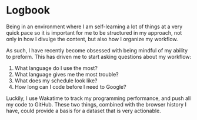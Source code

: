 # Logbook
Being in an environment where I am self-learning a lot of things at a very quick pace so it is 
important for me to be structured in my approach, not only in how I divulge the content, 
but also how I organize my workflow. 

As such, I have recently become obsessed with being mindful of my ability to preform. This
has driven me to start asking questions about my workflow:
1. What language do I use the most?
2. What language gives me the most trouble?
3. What does my schedule look like?
4. How long can I code before I need to Google?

Luckily, I use Wakatime to track my programming performance, and push all my code to GitHub. 
These two things, combined with the browser history I have, could provide a basis for a 
dataset that is very actionable.

